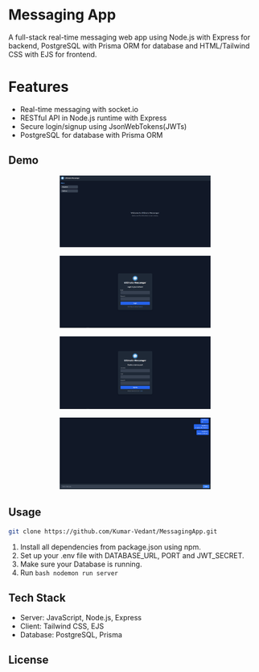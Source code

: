 # Messaging App

A full-stack real-time messaging web app using Node.js with Express for backend, PostgreSQL with Prisma ORM for database and HTML/Tailwind CSS with EJS for frontend.

# Features

- Real-time messaging with socket.io
- RESTful API in Node.js runtime with Express
- Secure login/signup using JsonWebTokens(JWTs)
- PostgreSQL for database with Prisma ORM

## Demo

<p align="center">
  <img src="demo/Main.png" width="300"/>
</p>
<p align="center">
  <img src="demo/Login.png" width="300"/>
</p>
<p align="center">
  <img src="demo/Register.png" width="300"/>
</p>
<p align="center">
  <img src="demo/Message.png" width="300"/>
</p>

## Usage

```bash
git clone https://github.com/Kumar-Vedant/MessagingApp.git
```

1. Install all dependencies from package.json using npm.
2. Set up your .env file with DATABASE_URL, PORT and JWT_SECRET.
3. Make sure your Database is running.
4. Run `bash nodemon run server`

## Tech Stack

- Server: JavaScript, Node.js, Express
- Client: Tailwind CSS, EJS
- Database: PostgreSQL, Prisma

## License
